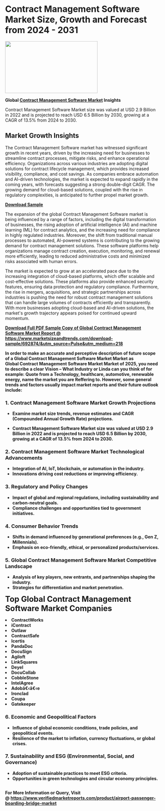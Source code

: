 <H1>Contract Management Software Market Size, Growth and Forecast from 2024 - 2031</H1><img class="aligncenter size-medium wp-image-584254" src="https://thirdeyenews.in/wp-content/uploads/2024/09/Global-Market-Research-300x168.jpeg" alt="" width="300" height="168" /><p><strong>Global&nbsp;<a href="https://www.marketsizeandtrends.com/download-sample/692874/&amp;utm_source=Pulse&amp;utm_medium=218">Contract Management Software Market</a> Insights</strong></p><p>Contract Management Software Market size was valued at USD 2.9 Billion in 2022 and is projected to reach USD 6.5 Billion by 2030, growing at a CAGR of 13.5% from 2024 to 2030.</p><p><h2>Market Growth Insights</h2> <p>The Contract Management Software market has witnessed significant growth in recent years, driven by the increasing need for businesses to streamline contract processes, mitigate risks, and enhance operational efficiency. Organizations across various industries are adopting digital solutions for contract lifecycle management, which provides increased visibility, compliance, and cost savings. As companies embrace automation and AI-driven technologies, the market is expected to expand rapidly in the coming years, with forecasts suggesting a strong double-digit CAGR. The growing demand for cloud-based solutions, coupled with the rise in regulatory complexities, is anticipated to further propel market growth.</p> <p><strong><a href="#">Download Sample</a></strong></p> <p>The expansion of the global Contract Management Software market is being influenced by a range of factors, including the digital transformation of businesses, the rising adoption of artificial intelligence (AI) and machine learning (ML) for contract analytics, and the increasing need for compliance in highly regulated industries. Moreover, the shift from traditional manual processes to automated, AI-powered systems is contributing to the growing demand for contract management solutions. These software platforms help organizations manage contract creation, execution, monitoring, and renewal more efficiently, leading to reduced administrative costs and minimized risks associated with human errors.</p> <p>The market is expected to grow at an accelerated pace due to the increasing integration of cloud-based platforms, which offer scalable and cost-effective solutions. These platforms also provide enhanced security features, ensuring data protection and regulatory compliance. Furthermore, the rise in mergers, acquisitions, and strategic partnerships across industries is pushing the need for robust contract management solutions that can handle large volumes of contracts efficiently and transparently. With more businesses adopting cloud-based and AI-driven solutions, the market's growth trajectory appears poised for continued upward momentum.</p> <p><strong><a href="#"></p><p><span class=""><strong>Download Full PDF Sample Copy of Global Contract Management Software Market Report</strong> @ <a href="https://www.marketsizeandtrends.com/download-sample/692874/&amp;utm_source=Pulse&amp;utm_medium=218" target="_blank">https://www.marketsizeandtrends.com/download-sample/692874/&amp;utm_source=Pulse&amp;utm_medium=218</a></span></p><p>In order to make an accurate and perceptive description of future scope of a Global&nbsp;Contract Management Software Market Market as Global&nbsp;Contract Management Software Market Market of 2025, you need to describe a clear Vision &ndash; What Industry or Linda can you think of for example: Quote from a Technology, healthcare, automotive, renewable energy, name the market you are Reffering to. However, some general trends and factors usually impact market reports and their future outlook include:</p><h3>1.&nbsp;<strong>Contract Management Software Market Growth Projections</strong></h3><ul><li>Examine market size trends, revenue estimates and CAGR (Compounded Annual Growth Rate) projections.</li><li><p>Contract Management Software Market size was valued at USD 2.9 Billion in 2022 and is projected to reach USD 6.5 Billion by 2030, growing at a CAGR of 13.5% from 2024 to 2030.</p></li></ul><h3>2.&nbsp;<strong>Contract Management Software Market Technological Advancements</strong></h3><ul><li>Integration of AI, IoT, blockchain, or automation in the industry.</li><li>Innovations driving cost reductions or improving efficiency.</li></ul><h3>3.&nbsp;<strong>Regulatory and Policy Changes</strong></h3><ul><li>Impact of global and regional regulations, including sustainability and carbon-neutral goals.</li><li>Compliance challenges and opportunities tied to government initiatives.</li></ul><h3>4.&nbsp;<strong>Consumer Behavior Trends</strong></h3><ul><li>Shifts in demand influenced by generational preferences (e.g., Gen Z, Millennials).</li><li>Emphasis on eco-friendly, ethical, or personalized products/services.</li></ul><h3>5.&nbsp;<strong>Global Contract Management Software Market Competitive Landscape</strong></h3><ul><li>Analysis of key players, new entrants, and partnerships shaping the industry.</li><li>Strategies for differentiation and market penetration.</li></ul><p data-pm-slice="1 1 []"><span style="color: inherit; font-family: inherit; font-size: 25px;">Top Global Contract Management Software Market Companies</span></p><div class="" data-test-id=""><p><li>ContractWorks</li><li> iContract</li><li> Outlaw</li><li> ContractSafe</li><li> Icertis</li><li> PandaDoc</li><li> DocuSign</li><li> Agiloft</li><li> LinkSquares</li><li> Deyel</li><li> DocuCollab</li><li> CobbleStone</li><li> IntelAgree</li><li> Adobâ€‹â€‹e</li><li> Ironclad</li><li> Coupa</li><li> Gatekeeper</li></p></div><h3>6.&nbsp;<strong>Economic and Geopolitical Factors</strong></h3><ul><li>Influence of global economic conditions, trade policies, and geopolitical events.</li><li>Resilience of the market to inflation, currency fluctuations, or global crises.</li></ul><h3>7.&nbsp;<strong>Sustainability and ESG (Environmental, Social, and Governance)</strong></h3><ul><li>Adoption of sustainable practices to meet ESG criteria.</li><li>Opportunities in green technologies and circular economy principles.</li></ul><h2><strong style="font-size: 14px;">For More Information or Query, Visit @&nbsp;</strong><a style="background-color: #ffffff; font-size: 14px;" href="https://www.marketsizeandtrends.com/report/contract-management-software-market/" target="_blank">https://www.verifiedmarketreports.com/product/airport-passenger-boarding-bridge-market</a></h2>
